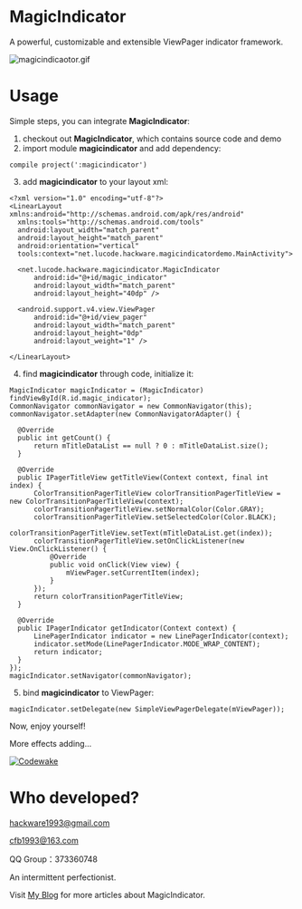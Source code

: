 # MagicIndicator
A powerful, customizable and extensible ViewPager indicator framework.

![magicindicaotor.gif](https://github.com/hackware1993/MagicIndicator/blob/master/magicindicator.gif)

# Usage
Simple steps, you can integrate **MagicIndicator**:

1. checkout out **MagicIndicator**, which contains source code and demo
2. import module **magicindicator** and add dependency:

  ```
  compile project(':magicindicator')
  ```
  
3. add **magicindicator** to your layout xml:

  ```
  <?xml version="1.0" encoding="utf-8"?>
  <LinearLayout xmlns:android="http://schemas.android.com/apk/res/android"
    xmlns:tools="http://schemas.android.com/tools"
    android:layout_width="match_parent"
    android:layout_height="match_parent"
    android:orientation="vertical"
    tools:context="net.lucode.hackware.magicindicatordemo.MainActivity">
  
    <net.lucode.hackware.magicindicator.MagicIndicator
        android:id="@+id/magic_indicator"
        android:layout_width="match_parent"
        android:layout_height="40dp" />
    
    <android.support.v4.view.ViewPager
        android:id="@+id/view_pager"
        android:layout_width="match_parent"
        android:layout_height="0dp"
        android:layout_weight="1" />
  
  </LinearLayout>
  ```

4. find **magicindicator** through code, initialize it:

  ```
  MagicIndicator magicIndicator = (MagicIndicator) findViewById(R.id.magic_indicator);
  CommonNavigator commonNavigator = new CommonNavigator(this);
  commonNavigator.setAdapter(new CommonNavigatorAdapter() {
  
    @Override
    public int getCount() {
        return mTitleDataList == null ? 0 : mTitleDataList.size();
    }
  
    @Override
    public IPagerTitleView getTitleView(Context context, final int index) {
        ColorTransitionPagerTitleView colorTransitionPagerTitleView = new ColorTransitionPagerTitleView(context);
        colorTransitionPagerTitleView.setNormalColor(Color.GRAY);
        colorTransitionPagerTitleView.setSelectedColor(Color.BLACK);
        colorTransitionPagerTitleView.setText(mTitleDataList.get(index));
        colorTransitionPagerTitleView.setOnClickListener(new View.OnClickListener() {
            @Override
            public void onClick(View view) {
                mViewPager.setCurrentItem(index);
            }
        });
        return colorTransitionPagerTitleView;
    }
  
    @Override
    public IPagerIndicator getIndicator(Context context) {
        LinePagerIndicator indicator = new LinePagerIndicator(context);
        indicator.setMode(LinePagerIndicator.MODE_WRAP_CONTENT);
        return indicator;
    }
  });
  magicIndicator.setNavigator(commonNavigator);
  ```
5. bind **magicindicator** to ViewPager:

  ```
  magicIndicator.setDelegate(new SimpleViewPagerDelegate(mViewPager));
  ```

Now, enjoy yourself!

More effects adding...

[![Codewake](https://www.codewake.com/badges/ask_question.svg)](https://www.codewake.com/p/magicindicator)

# Who developed?

hackware1993@gmail.com

cfb1993@163.com

QQ Group：373360748

An intermittent perfectionist.

Visit [My Blog](http://hackware.lucode.net) for more articles about MagicIndicator.
